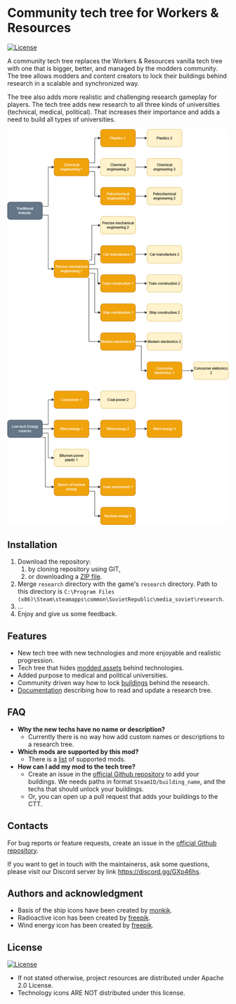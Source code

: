 # Community tech tree for Workers & Resources

[![License](https://img.shields.io/badge/License-Apache%202.0-blue.svg)](https://opensource.org/licenses/Apache-2.0)

A community tech tree replaces the Workers & Resources vanilla tech tree
with one that is bigger, better, and managed by the modders community.
The tree allows modders and content creators to lock their buildings
behind research in a scalable and synchronized way.

The tree also adds more realistic and challenging research gameplay for
players. The tech tree adds new research to all three kinds of universities
(technical, medical, political). That increases their importance and adds a
need to build all types of universities.

![Community tech tree flowchart][1]

## Installation

1. Download the repository:
   1. by cloning repository using GIT,
   2. or downloading a [ZIP file][3].
2. Merge `research` directory with the game's `research` directory.
   Path to this directory is
   `C:\Program Files (x86)\Steam\steamapps\common\SovietRepublic\media_soviet\research`.
3. ...
4. Enjoy and give us some feedback.

## Features

* New tech tree with new technologies and more enjoyable and
  realistic progression.
* Tech tree that hides [modded assets][7] behind technologies.
* Added purpose to medical and political universities.
* Community driven way how to lock [buildings][7] behind the research.
* [Documentation][4] describing how to read and update a research tree.

## FAQ

* **Why the new techs have no name or description?**
   * Currently there is no way how add custom names or descriptions to
     a research tree.
* **Which mods are supported by this mod?**
   * There is a [list][7] of supported mods.
* **How can I add my mod to the tech tree?**
   * Create an issue in the [official Github repository][2] to add your buildings.
     We needs paths in format `SteamID/building_name`, and the techs that should
     unlock your buildings.
   * Or, you can open up a pull request that adds your buildings to the CTT.

## Contacts

For bug reports or feature requests, create an issue in the
[official Github repository][2].

If you want to get in touch with the maintainerss, ask some questions,
please visit our Discord server by link https://discord.gg/GXp46hs.

## Authors and acknowledgment

* Basis of the ship icons have been created by [monkik][5].
* Radioactive icon has been created by [freepik][6].
* Wind energy icon has been created by [freepik][6].

## License

[![License](https://img.shields.io/badge/License-Apache%202.0-blue.svg)](https://opensource.org/licenses/Apache-2.0)

* If not stated otherwise, project resources are distributed under Apache 2.0 License.
* Technology icons ARE NOT distributed under this license.

[1]: resources/techtree.png
[2]: https://github.com/cit1zen/workers-and-resources-community-tech-tree
[3]: https://github.com/cit1zen/workers-and-resources-community-tech-tree/archive/master.zip
[4]: docs/research.md
[5]: https://www.flaticon.com/authors/monkik
[6]: https://www.flaticon.com/authors/freepik
[7]: docs/supported_mods.md
